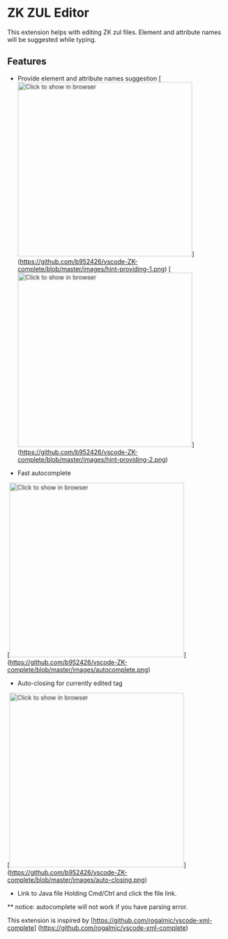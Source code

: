 # ZK ZUL Editor

This extension helps with editing ZK zul files.
Element and attribute names will be suggested while typing.

## Features

- Provide element and attribute names suggestion
[<img src="https://github.com/b952426/vscode-ZK-complete/blob/master/images/hint-providing-1.png" width="400" style="filter: blur(1px); " title="Click to show in browser"/>]
(https://github.com/b952426/vscode-ZK-complete/blob/master/images/hint-providing-1.png)
[<img src="https://github.com/b952426/vscode-ZK-complete/blob/master/images/hint-providing-2.png" width="400" style="filter: blur(1px); " title="Click to show in browser"/>]
(https://github.com/b952426/vscode-ZK-complete/blob/master/images/hint-providing-2.png)

- Fast autocomplete

[<img src="https://github.com/b952426/vscode-ZK-complete/blob/master/images/autocomplete.png" width="400" style="filter: blur(1px); " title="Click to show in browser"/>]
(https://github.com/b952426/vscode-ZK-complete/blob/master/images/autocomplete.png)

- Auto-closing for currently edited tag

[<img src="https://github.com/b952426/vscode-ZK-complete/blob/master/images/auto-closing.png" width="400" style="filter: blur(1px); " title="Click to show in browser"/>]
(https://github.com/b952426/vscode-ZK-complete/blob/master/images/auto-closing.png)

- Link to Java file
Holding Cmd/Ctrl and click the file link.

** notice: autocomplete will not work if you have parsing error.

This extension is inspired by [https://github.com/rogalmic/vscode-xml-complete]
(https://github.com/rogalmic/vscode-xml-complete)

